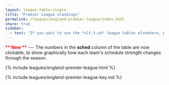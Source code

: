 ```yaml
---
layout: league-table-single
title: "Premier League standings"
permalink: /leagues/england-premier-league/index.html
share: true
sidebar:
  - text: "If you want to use the *alt-3.uk* league tables elsewhere, please be sure to read the [License and Disclaimer](/about/license) page first."
---
```


**<span style="color:red">\*\* New \*\*</span>** --- The numbers in the **sched** column of the table are now clickable, 
to show graphically how each team's schedule strength changes through the season.

{% include leagues/england-premier-league.html %}

{% include leagues/england-premier-league-key.md %}



